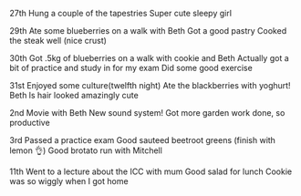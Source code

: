27th
Hung a couple of the tapestries
Super cute sleepy girl

29th
Ate some blueberries on a walk with Beth
Got a good pastry
Cooked the steak well (nice crust)

30th
Got .5kg of blueberries on a walk with cookie and Beth
Actually got a bit of practice and study in for my exam
Did some good exercise

31st
Enjoyed some culture(twelfth night)
Ate the blackberries with yoghurt!
Beth ls hair looked amazingly cute

2nd
Movie with Beth
New sound system!
Got more garden work done, so productive

3rd 
Passed a practice exam
Good sauteed beetroot greens (finish with lemon 👌)
Good brotato run with Mitchell

11th
Went to a lecture about the ICC with mum
Good salad for lunch
Cookie was so wiggly when I got home







